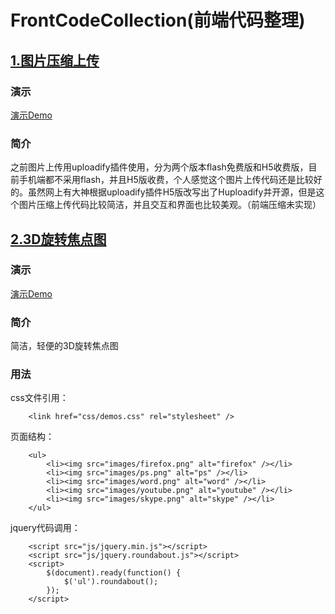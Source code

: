 # FrontCodeCollection(前端代码整理)

## [1.图片压缩上传](https://github.com/Mr-houzi/FrontCodeCollection/tree/master/uploadPic)

### 演示

[演示Demo](https://mr-houzi.github.io/FrontCodeCollection/uploadPic/)

### 简介

之前图片上传用uploadify插件使用，分为两个版本flash免费版和H5收费版，目前手机端都不采用flash，并且H5版收费，个人感觉这个图片上传代码还是比较好的。虽然网上有大神根据uploadify插件H5版改写出了Huploadify并开源，但是这个图片压缩上传代码比较简洁，并且交互和界面也比较美观。（前端压缩未实现）


## [2.3D旋转焦点图](https://github.com/Mr-houzi/FrontCodeCollection/tree/master/3DRotateBanner)

### 演示

[演示Demo](https://mr-houzi.github.io/FrontCodeCollection/3DRotateBanner/)

### 简介

简洁，轻便的3D旋转焦点图

### 用法

css文件引用：
```
	<link href="css/demos.css" rel="stylesheet" />
```

页面结构：
```
	<ul>
		<li><img src="images/firefox.png" alt="firefox" /></li>
		<li><img src="images/ps.png" alt="ps" /></li>
		<li><img src="images/word.png" alt="word" /></li>
		<li><img src="images/youtube.png" alt="youtube" /></li>
		<li><img src="images/skype.png" alt="skype" /></li>
	</ul>
```

jquery代码调用：
```
	<script src="js/jquery.min.js"></script>
	<script src="js/jquery.roundabout.js"></script>
	<script>
	    $(document).ready(function() {
	        $('ul').roundabout();
	    });
	</script>
```